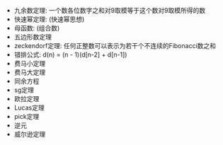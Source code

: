* 九余数定理: 一个数各位数字之和对9取模等于这个数对9取模所得的数
* 快速幂定理: (快速幂思想)
* 母函数: (组合数)
* 五边形数定理
* zeckendorf定理: 任何正整数可以表示为若干个不连续的Fibonacci数之和
* 错排公式: d(n) = (n - 1)(d[n-2] + d[n-1])
* 费马小定理
* 费马大定理
* 同余方程
* sg定理
* 欧拉定理
* Lucas定理
* pick定理
* 逆元
* 威尔逊定理
